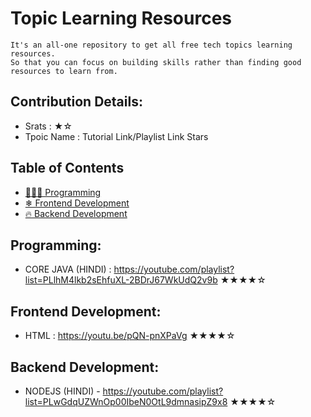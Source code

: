 # Topic Learning Resources
    It's an all-one repository to get all free tech topics learning resources.
    So that you can focus on building skills rather than finding good resources to learn from.
    
## Contribution Details:
- Srats : ★☆
- Tpoic Name : Tutorial Link/Playlist Link Stars


## Table of Contents

- [👩🏻‍💻 Programming](#programming)
- [❄ Frontend Development](#frontend-development)
- [🔥 Backend Development](#backend-development)


## Programming: 
- CORE JAVA (HINDI) : https://youtube.com/playlist?list=PLlhM4lkb2sEhfuXL-2BDrJ67WkUdQ2v9b ★★★★☆

## Frontend Development:
- HTML : https://youtu.be/pQN-pnXPaVg ★★★★☆

## Backend Development:
- NODEJS (HINDI) - https://youtube.com/playlist?list=PLwGdqUZWnOp00IbeN0OtL9dmnasipZ9x8 ★★★★☆

